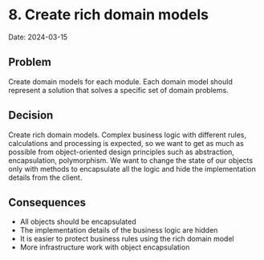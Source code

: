 # 8.  Create rich domain models

Date: 2024-03-15

## Problem

Create domain models for each module. Each domain model should represent a solution that solves a specific set of domain problems.

## Decision

Create rich domain models. Complex business logic with different rules, calculations and processing is expected, so we want to get as much as possible from object-oriented design principles such as abstraction, encapsulation, polymorphism. We want to change the state of our objects only with methods to encapsulate all the logic and hide the implementation details from the client.

## Consequences

- All objects should be encapsulated
- The implementation details of the business logic are hidden
- It is easier to protect business rules using the rich domain model
- More infrastructure work with object encapsulation